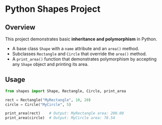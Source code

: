 # Python Shapes Project

## Overview
This project demonstrates basic **inheritance and polymorphism** in Python.

- A base class `Shape` with a `name` attribute and an `area()` method.
- Subclasses `Rectangle` and `Circle` that override the `area()` method.
- A `print_area()` function that demonstrates polymorphism by accepting any `Shape` object and printing its area.

## Usage

```python
from shapes import Shape, Rectangle, Circle, print_area

rect = Rectangle("MyRectangle", 10, 20)
circle = Circle("MyCircle", 5)

print_area(rect)    # Output: MyRectangle area: 200.00
print_area(circle)  # Output: MyCircle area: 78.54
